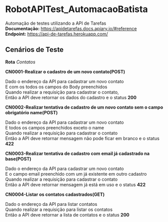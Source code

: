 # RobotAPITest_AutomacaoBatista

Automação de testes utilizando a API de Tarefas<br />
**Documentação:** https://apidetarefas.docs.apiary.io/#reference<br />
**Endpoint:** https://api-de-tarefas.herokuapp.com/

## Cenários de Teste

**Rota** *Contatos*

**CN0001-Realizar o cadastro de um novo contato(POST)**

Dado o endereço da API para cadastrar um novo contato<br />
E com os todos os campos do Body preenchidos<br />
Quando realizar a requisição para cadastrar o contato,
</br >
Então a API deve retornar os dados do cadastro e o status **200**

**CN0002-Realizar tentativa de cadastro de um novo contato sem o campo obrigatório name(POST)**

Dado o endereço da API para cadastrar um novo contato<br />
E todos os campos preenchidos exceto o name<br />
Quando realizar a requisição para cadastrar o contato<br />
Então a API deve retornar mensagem não pode ficar em branco e o status **422**

**CN0003-Realizar tentativa de cadastro com email já cadastrado na base(POST)**

Dado o endereço da API para cadastrar um novo contato<br />
E o campo email preenchido com um já existente em outro cadastro<br />
Quando realizar a requisição para cadastrar o contato<br />
Então a API deve retornar mensagem já está em uso e o status **422**

**CN0004-Listar os contatos cadastrados(GET)**

Dado o endereço da API para listar contatos<br />
Quando realizar a requisição para listar os contatos<br />
Então a API deve retornar a lista de contatos e o status **200**